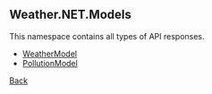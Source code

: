 ## Weather.NET.Models
This namespace contains all types of API responses.

- [WeatherModel](https://eloyespinosa.github.io/Weather.NET/docs/models/weather)
- [PollutionModel](https://eloyespinosa.github.io/Weather.NET/docs/models/pollution)

[Back](https://eloyespinosa.github.io/Weather.NET/docs/)
